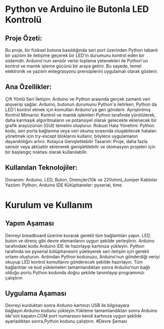 # Python ve Arduino ile Butonla LED Kontrolü
## Proje Özeti:
Bu proje, bir fiziksel butona basıldığında seri port üzerinden Python tabanlı bir yazılım ile iletişime geçerek bir LED'in durumunu kontrol eden bir sistemdir. Arduino'nun sensör verisi toplama yetenekleri ile Python'un kontrol ve mantık işleme gücünü bir araya getirir. Bu sayede, temel elektronik ve yazılım entegrasyonu prensiplerini uygulamalı olarak gösterir.
## Ana Özellikler:
Çift Yönlü Seri İletişim: Arduino ve Python arasında gerçek zamanlı veri alışverişi sağlar. Arduino, butonun durumunu Python'a iletirken, Python da LED'i kontrol etmek için komutları Arduino'ya geri gönderir.
Ayrıştırılmış Kontrol Mimarisi: Kontrol ve mantık işlemleri Python tarafında yürütülerek, daha karmaşık algoritmaların ve potansiyel olarak gelecekte eklenecek bir grafik arayüzünün (GUI) temelini oluşturur.
Robust Hata Yönetimi: Python kodu, seri porta bağlanma veya veri okuma sırasında oluşabilecek hataları yönetmek için try-except bloklarını kullanır, böylece uygulamanın dayanıklılığını artırır.
Kolayca Genişletilebilir Tasarım: Proje, daha fazla sensör veya aktüatör eklenerek genişletilebilir ve otomasyon projeleri için bir başlangıç noktası olarak kullanılabilir.

## Kullanılan Teknolojiler:
Donanım: Arduino, LED, Buton, Dirençler(10k ve 220ohm),Jumper Kablolar
Yazılım: Python, Arduino IDE
Kütüphaneler: pyserial, time. 
# Kurulum ve Kullanım
## Yapım Aşaması
Devreyi breadboard üzerine kurarak gerekli tüm bağlantıları yapın. LED, buton ve direnç gibi devre elemanlarını uygun şekilde yerleştirin. Arduino tarafındaki kodu Arduino IDE ile hazırlayıp kartınıza yükleyin. Python tarafında ise pyserial kütüphanesini yükleyerek seri iletişim için gerekli ortamı oluşturun. Ardından Python kodunuzu, Arduino’nun gönderdiği veriyi okuyup LED kontrol komutlarını gönderecek şekilde hazırlayın. Tüm bağlantılar ve kod yüklemeleri tamamlandıktan sonra Arduino’nun bağlı olduğu portu Python kodunda doğru şekilde tanımlayıp programınızı çalıştırın
## Uygulama Aşaması
Devreyi kurduktan sonra Arduino kartınızı USB ile bilgisayara bağlayın.Arduino kodunu yükleyin.Yükleme tamamlandıktan sonra Arduino Ide'sini kapatın.COM port numarasını kendi kartınıza uygun şekilde ayarladıktan sonra,Python kodunu çalıştırın.
#Devre Şeması
